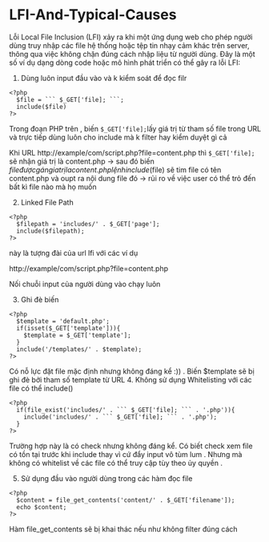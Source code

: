 # LFI-And-Typical-Causes
Lỗi Local File Inclusion (LFI) xảy ra khi một ứng dụng web cho phép người dùng truy nhập các file hệ thống hoặc tệp tin nhạy cảm khác trên server, thông qua việc không chặn đúng cách nhập liệu từ người dùng. Đây là một số ví dụ dạng dòng code hoặc mô hình phát triển có thể gây ra lỗi LFI:

1. Dùng luôn input đầu vào và k kiểm soát để đọc filr
```
<?php 
  $file = ``` $_GET['file]; ```;
  include($file)
?>
```
Trong đoạn PHP trên , biến ``` $_GET['file]; ```lấy giá trị từ tham số file trong URL và trực tiếp dùng luôn cho include mà k filter hay kiểm duyệt gì cả 

Khi URL http://example/com/script.php?file=content.php
thì ``` $_GET['file]; ``` sẽ nhận giá trị là content.php
-> sau đó biến $file được gán gia trị la content.php
lệnh include($file) sẽ tim file có tên content.php và oupt ra nội dung file đó
-> rủi ro về việc user có thể trỏ đến bất kì file nào mà họ muốn

2. Linked File Path
```
<?php
  $filepath = 'includes/' . $_GET['page'];  
  include($filepath);
?>
```
này là tượng đài của url lfi với các ví dụ 

http://example/com/script.php?file=content.php

Nối chuỗi input của người dùng vào chạy luôn

3. Ghi đè biến 
```
<?php
  $template = 'default.php';
  if(isset($_GET['template'])){
    $template = $_GET['template'];
  }
  include('/templates/' . $template);
?>
```
Có nỗ lực đặt file mặc định nhưng không đáng kể :)) . Biến $template sẽ bị ghi đè bởi tham số template từ URL
4. Không sử dụng Whitelisting với các file có thể include()

```
<?php
  if(file_exist('includes/' . ``` $_GET['file]; ``` . '.php')){
    include('includes/' . ``` $_GET['file]; ``` . '.php');
  }
?>
```
 Trường hợp này là có check nhưng không đáng kể. Có biết check xem file có tồn tại trước khi include thay vì cứ đẩy input vô tùm lum . Nhưng mà không có whitelist về các file có thể truy cập tùy theo ủy quyền .

5. Sử dụng đầu vào người dùng trong các hàm đọc file 
```
<?php
  $content = file_get_contents('content/' . $_GET['filename']);
  echo $content;
?>
```
 Hàm file_get_contents sẽ bị khai thác nếu như không filter đúng cách























